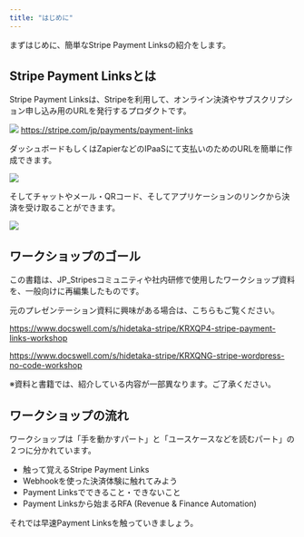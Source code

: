 ```yaml
---
title: "はじめに"
---
```




まずはじめに、簡単なStripe Payment Linksの紹介をします。

## Stripe Payment Linksとは
Stripe Payment Linksは、Stripeを利用して、オンライン決済やサブスクリプション申し込み用のURLを発行するプロダクトです。

![](https://storage.googleapis.com/zenn-user-upload/37c75284f56d-20230526.png)
https://stripe.com/jp/payments/payment-links

ダッシュボードもしくはZapierなどのIPaaSにて支払いのためのURLを簡単に作成できます。

![](https://storage.googleapis.com/zenn-user-upload/cf64a8e4cc05-20230526.png)

そしてチャットやメール・QRコード、そしてアプリケーションのリンクから決済を受け取ることができます。

![](https://storage.googleapis.com/zenn-user-upload/942b5eb2e166-20230526.png)

## ワークショップのゴール

この書籍は、JP_Stripesコミュニティや社内研修で使用したワークショップ資料を、一般向けに再編集したものです。

元のプレゼンテーション資料に興味がある場合は、こちらもご覧ください。

https://www.docswell.com/s/hidetaka-stripe/KRXQP4-stripe-payment-links-workshop

https://www.docswell.com/s/hidetaka-stripe/KRXQNG-stripe-wordpress-no-code-workshop

※資料と書籍では、紹介している内容が一部異なります。ご了承ください。


## ワークショップの流れ

ワークショップは「手を動かすパート」と「ユースケースなどを読むパート」の２つに分かれています。

* 触って覚えるStripe Payment Links 
* Webhookを使った決済体験に触れてみよう 
* Payment Linksでできること・できないこと 
* Payment Linksから始まるRFA (Revenue & Finance Automation)

それでは早速Payment Linksを触っていきましょう。